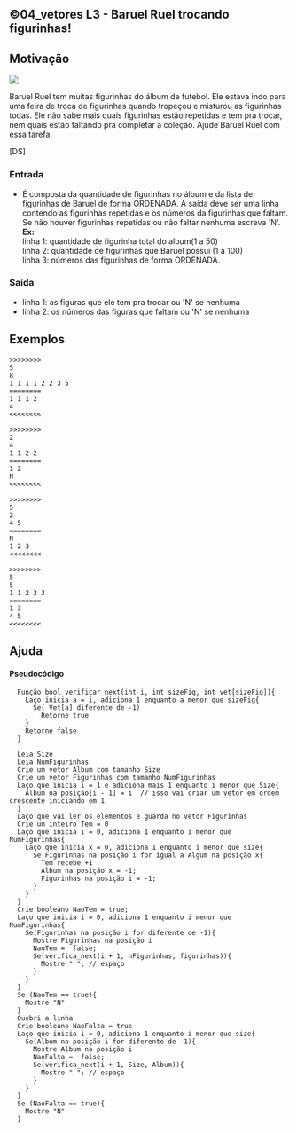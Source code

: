 ## ©04_vetores L3 - Baruel Ruel trocando figurinhas!


## Motivação

![](__capa.jpg)

Baruel Ruel tem muitas figurinhas do álbum de futebol. Ele estava indo para uma feira de troca de figurinhas quando tropeçou e misturou as figurinhas todas. Ele não sabe mais quais figurinhas estão repetidas e tem pra trocar, nem quais estão faltando pra completar a coleção. Ajude Baruel Ruel com essa tarefa.

\[DS\]

### Entrada

- É composta da quantidade de figurinhas no álbum e da lista de figurinhas de Baruel de forma ORDENADA. A saída deve ser uma linha contendo as figurinhas repetidas e os números da figurinhas que faltam. Se não houver figurinhas repetidas ou não faltar nenhuma escreva 'N'.  
**Ex:**  
linha 1: quantidade de figurinha total do album(1 a 50)  
linha 2: quantidade de figurinhas que Baruel possui (1 a 100)  
linha 3: números das figurinhas de forma ORDENADA.

### Saída
- linha 1: as figuras que ele tem pra trocar ou 'N' se nenhuma  
- linha 2: os números das figuras que faltam ou 'N' se nenhuma

## Exemplos

```
>>>>>>>>
5
8
1 1 1 1 2 2 3 5
========
1 1 1 2
4
<<<<<<<<

>>>>>>>>
2
4
1 1 2 2
========
1 2
N
<<<<<<<<

>>>>>>>>
5
2
4 5
========
N
1 2 3
<<<<<<<<

>>>>>>>>
5
5
1 1 2 3 3
========
1 3
4 5
<<<<<<<<
```
## Ajuda
#### Pseudocódigo
```
  Função bool verificar_next(int i, int sizeFig, int vet[sizeFig]){
    Laço inicia a = i, adiciona 1 enquanto a menor que sizeFig{
      Se( Vet[a] diferente de -1)
        Retorne true
    }
    Retorne false
  }

  Leia Size
  Leia NumFigurinhas
  Crie um vetor Album com tamanho Size
  Crie um vetor Figurinhas com tamanho NumFigurinhas
  Laço que inicia i = 1 e adiciona mais 1 enquanto i menor que Size{
    Album na posição[i - 1] = i  // isso vai criar um vetor em ordem crescente iniciando em 1
  }
  Laço que vai ler os elementos e guarda no vetor Figurinhas
  Crie um inteiro Tem = 0
  Laço que inicia i = 0, adiciona 1 enquanto i menor que NumFigurinhas{
    Laço que inicia x = 0, adiciona 1 enquanto i menor que size{
      Se Figurinhas na posição i for igual a Algum na posição x{
        Tem recebe +1
        Album na posição x = -1;
        Figurinhas na posição i = -1;
      }
    }
  }
  Crie booleano NaoTem = true;
  Laço que inicia i = 0, adiciona 1 enquanto i menor que NumFigurinhas{
    Se(Figurinhas na posição i for diferente de -1){
      Mostre Figurinhas na posição i
      NaoTem =  false;
      Se(verifica_next(i + 1, nFigurinhas, figurinhas)){
        Mostre " "; // espaço
      }
    }
  }
  Se (NaoTem == true){
    Mostre "N"
  }
  Quebri a linha
  Crie booleano NaoFalta = true
  Laço que inicia i = 0, adiciona 1 enquanto i menor que size{
    Se(Album na posição i for diferente de -1){
      Mostre Album na posição i
      NaoFalta =  false;
      Se(verifica_next(i + 1, Size, Album)){
        Mostre " "; // espaço
      }
    }
  }
  Se (NaoFalta == true){
    Mostre "N"
  }

```
#
